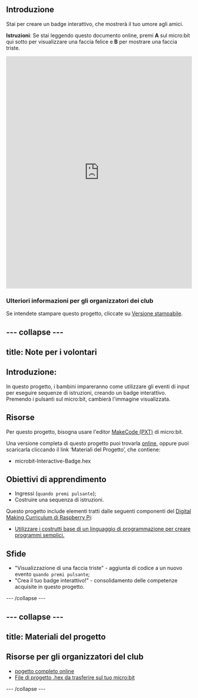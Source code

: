 ## Introduzione

Stai per creare un badge interattivo, che mostrerà il tuo umore agli amici.

**Istruzioni**: Se stai leggendo questo documento online, premi **A** sul micro:bit qui sotto per visualizzare una faccia felice e **B** per mostrare una faccia triste.

<div style="position:relative;height:0;padding-bottom:125%;overflow:hidden;"><iframe style="position:absolute;top:0;left:0;width:100%;height:100%;" src="https://makecode.microbit.org/---run?id=_M6yLfbemfPUv" allowfullscreen="allowfullscreen" sandbox="allow-popups allow-forms allow-scripts allow-same-origin" frameborder="0"></iframe></div>

### Ulteriori informazioni per gli organizzatori dei club

Se intendete stampare questo progetto, cliccate su [Versione stampabile](https://projects.raspberrypi.org/en/projects/interactive-badge/print).

## \--- collapse \---

## title: Note per i volontari

## Introduzione:

In questo progetto, i bambini impareranno come utilizzare gli eventi di input per eseguire sequenze di istruzioni, creando un badge interattivo. Premendo i pulsanti sul micro:bit, cambierà l'immagine visualizzata.

## Risorse

Per questo progetto, bisogna usare l'editor [MakeCode (PXT)](http://jumpto.cc/pxt-new) di micro:bit.

Una versione completa di questo progetto puoi trovarla [online](https://makecode.microbit.org/#pub:90418-17495-16581-63753), oppure puoi scaricarla cliccando il link ‘Materiali del Progetto’, che contiene:

* microbit-Interactive-Badge.hex

## Obiettivi di apprendimento

* Ingressi (`quando premi pulsante`);
* Costruire una sequenza di istruzioni.

Questo progetto include elementi tratti dalle seguenti componenti del [Digital Making Curriculum di Raspberry Pi](http://rpf.io/curriculum):

* [Utilizzare i costrutti base di un linguaggio di programmazione per creare programmi semplici.](https://www.raspberrypi.org/curriculum/programming/creator)

## Sfide

* "Visualizzazione di una faccia triste" - aggiunta di codice a un nuovo evento `quando premi pulsante`;
* "Crea il tuo badge interattivo!" - consolidamento delle competenze acquisite in questo progetto.

\--- /collapse \---

## \--- collapse \---

## title: Materiali del progetto

## Risorse per gli organizzatori del club

* [pogetto completo online](https://makecode.microbit.org/#pub:90418-17495-16581-63753)
* [File di progetto .hex da trasferire sul tuo micro:bit](resources/microbit-Interactive-Badge.hex)

\--- /collapse \---